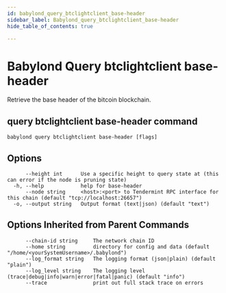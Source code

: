 ```yaml
---
id: babylond_query_btclightclient_base-header
sidebar_label: Babylond_query_btclightclient_base-header
hide_table_of_contents: true

---
```


# Babylond Query btclightclient base-header
Retrieve the base header of the bitcoin blockchain.
## query btclightclient base-header command
```
babylond query btclightclient base-header [flags]
```
## Options
```
      --height int      Use a specific height to query state at (this can error if the node is pruning state)
  -h, --help            help for base-header
      --node string     <host>:<port> to Tendermint RPC interface for this chain (default "tcp://localhost:26657")
  -o, --output string   Output format (text|json) (default "text")
```
## Options Inherited from Parent Commands
```
      --chain-id string     The network chain ID
      --home string         directory for config and data (default "/home/<yourSystemUsername>/.babylond")
      --log_format string   The logging format (json|plain) (default "plain")
      --log_level string    The logging level (trace|debug|info|warn|error|fatal|panic) (default "info")
      --trace               print out full stack trace on errors
```